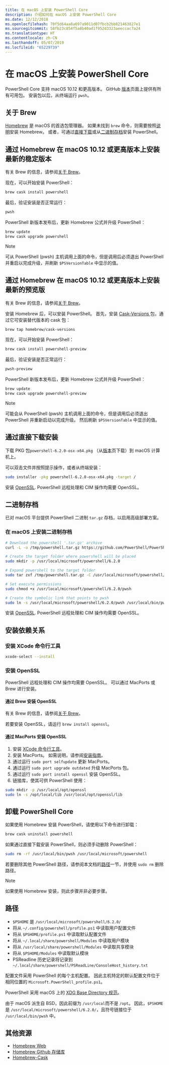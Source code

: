 ```yaml
---
title: 在 macOS 上安装 PowerShell Core
description: 介绍如何在 macOS 上安装 PowerShell Core
ms.date: 12/12/2018
ms.openlocfilehash: 70f5d64aa8a697a9011d07fbcb2bb821463827e1
ms.sourcegitcommit: 58fb23c854f5a8b40ad1f952d3323aeeccac7a24
ms.translationtype: HT
ms.contentlocale: zh-CN
ms.lasthandoff: 05/07/2019
ms.locfileid: "65229739"
---
```

# <a name="installing-powershell-core-on-macos"></a>在 macOS 上安装 PowerShell Core

PowerShell Core 支持 macOS 10.12 和更高版本。
GitHub [版本][]页面上提供有所有可用包。
安装包以后，从终端运行 `pwsh`。

## <a name="about-brew"></a>关于 Brew

[Homebrew][brew] 是 macOS 的首选包管理器。
如果未找到 `brew` 命令，则需要按照[说明][brew]安装 Homebrew。
或者，可通过[直接下载](#installation-via-direct-download)或从[二进制存档](#binary-archives)安装 PowerShell。

## <a name="installation-of-latest-stable-release-via-homebrew-on-macos-1012-or-higher"></a>通过 Homebrew 在 macOS 10.12 或更高版本上安装最新的稳定版本

有关 Brew 的信息，请参阅[关于 Brew](#about-brew)。

现在，可以开始安装 PowerShell：

```sh
brew cask install powershell
```

最后，验证安装是否正常运行：

```sh
pwsh
```

PowerShell 新版本发布后，更新 Homebrew 公式并升级 PowerShell：

```sh
brew update
brew cask upgrade powershell
```

> [!NOTE]
> 可从 PowerShell (pwsh) 主机调用上面的命令，但是调用后必须退出 PowerShell 并重启以完成升级，并刷新 `$PSVersionTable` 中显示的值。

[brew]: http://brew.sh/

## <a name="installation-of-latest-preview-release-via-homebrew-on-macos-1012-or-higher"></a>通过 Homebrew 在 macOS 10.12 或更高版本上安装最新的预览版

有关 Brew 的信息，请参阅[关于 Brew](#about-brew)。

安装 Homebrew 后，可以安装 PowerShell。
首先，安装 [Cask-Versions ][cask-versions] 包，通过它可安装替代版本的 cask 包：

```sh
brew tap homebrew/cask-versions
```

现在，可以开始安装 PowerShell：

```sh
brew cask install powershell-preview
```

最后，验证安装是否正常运行：

```sh
pwsh-preview
```

PowerShell 新版本发布后，更新 Homebrew 公式并升级 PowerShell：

```sh
brew update
brew cask upgrade powershell-preview
```

> [!NOTE]
> 可能会从 PowerShell (pwsh) 主机调用上面的命令，但是调用后必须退出 PowerShell 并重新启动以完成升级。
> 然后刷新 `$PSVersionTable` 中显示的值。

## <a name="installation-via-direct-download"></a>通过直接下载安装

下载 PKG 包`powershell-6.2.0-osx-x64.pkg`
（从[版本][]页下载）到 macOS 计算机上。

可以双击文件并按照提示操作，或者从终端安装：

```sh
sudo installer -pkg powershell-6.2.0-osx-x64.pkg -target /
```

安装 [OpenSSL](#install-openssl). PowerShell 远程处理和 CIM 操作均需要 OpenSSL。

## <a name="binary-archives"></a>二进制存档

已对 macOS 平台提供 PowerShell 二进制 `tar.gz` 存档，以启用高级部署方案。

### <a name="installing-binary-archives-on-macos"></a>在 macOS 上安装二进制存档

```sh
# Download the powershell '.tar.gz' archive
curl -L -o /tmp/powershell.tar.gz https://github.com/PowerShell/PowerShell/releases/download/v6.2.0/powershell-6.2.0-osx-x64.tar.gz

# Create the target folder where powershell will be placed
sudo mkdir -p /usr/local/microsoft/powershell/6.2.0

# Expand powershell to the target folder
sudo tar zxf /tmp/powershell.tar.gz -C /usr/local/microsoft/powershell/6.2.0

# Set execute permissions
sudo chmod +x /usr/local/microsoft/powershell/6.2.0/pwsh

# Create the symbolic link that points to pwsh
sudo ln -s /usr/local/microsoft/powershell/6.2.0/pwsh /usr/local/bin/pwsh
```

安装 [OpenSSL](#install-openssl). PowerShell 远程处理和 CIM 操作均需要 OpenSSL。

## <a name="installing-dependencies"></a>安装依赖关系

### <a name="install-xcode-command-line-tools"></a>安装 XCode 命令行工具

```sh
xcode-select --install
```

### <a name="install-openssl"></a>安装 OpenSSL

PowerShell 远程处理和 CIM 操作均需要 OpenSSL。 可以通过 MacPorts 或 Brew 进行安装。

#### <a name="install-openssl-via-brew"></a>通过 Brew 安装 OpenSSL

有关 Brew 的信息，请参阅[关于 Brew](#about-brew)。

若要安装 OpenSSL，请运行 `brew install openssl`。

#### <a name="install-openssl-via-macports"></a>通过 MacPorts 安装 OpenSSL

1. 安装 [XCode 命令行工具](#install-xcode-command-line-tools)。
1. 安装 MacPorts。
   如需说明，请参阅[安装指南](https://guide.macports.org/chunked/installing.macports.html)。
1. 通过运行 `sudo port selfupdate` 更新 MacPorts。
1. 通过运行 `sudo port upgrade outdated` 升级 MacPorts 包。
1. 通过运行 `sudo port install openssl` 安装 OpenSSL。
1. 链接库，使其可供 PowerShell 使用：

```sh
sudo mkdir -p /usr/local/opt/openssl
sudo ln -s /opt/local/lib /usr/local/opt/openssl/lib
```

## <a name="uninstalling-powershell-core"></a>卸载 PowerShell Core

如果使用 Homebrew 安装 PowerShell，请使用以下命令进行卸载：

```sh
brew cask uninstall powershell
```

如果通过直接下载安装 PowerShell，则必须手动删除 PowerShell：

```sh
sudo rm -rf /usr/local/bin/pwsh /usr/local/microsoft/powershell
```

若要删除其他 PowerShell 路径，请参阅本文档的[路径](#paths)一节，并使用 `sudo rm` 删除路径。

> [!NOTE]
> 如果使用 Homebrew 安装，则此步骤并非必要步骤。

## <a name="paths"></a>路径

* `$PSHOME` 是 `/usr/local/microsoft/powershell/6.2.0/`
* 将从 `~/.config/powershell/profile.ps1` 中读取用户配置文件
* 将从 `$PSHOME/profile.ps1` 中读取默认配置文件
* 将从 `~/.local/share/powershell/Modules` 中读取用户模块
* 将从 `/usr/local/share/powershell/Modules` 中读取共享模块
* 将从 `$PSHOME/Modules` 中读取默认模块
* PSReadline 历史记录将记录到 `~/.local/share/powershell/PSReadLine/ConsoleHost_history.txt`

配置文件采用 PowerShell 的每个主机配置。
因此主机特定的默认配置文件位于相同位置的 `Microsoft.PowerShell_profile.ps1`。

PowerShell 采用 macOS 上的 [XDG Base Directory 规范][xdg-bds]。

由于 macOS 派生自 BSD，因此前缀为 `/usr/local`而不是 `/opt`。
因此，`$PSHOME` 是 `/usr/local/microsoft/powershell/6.2.0/`，且符号链接位于 `/usr/local/bin/pwsh` 中。

## <a name="additional-resources"></a>其他资源

* [Homebrew Web][brew]
* [Homebrew Github 存储库][GitHub]
* [Homebrew-Cask][cask]

[brew]: http://brew.sh/
[Cask]: https://github.com/Homebrew/homebrew-cask
[cask-versions]: https://github.com/Homebrew/homebrew-cask-versions
[GitHub]: https://github.com/Homebrew
[版本]: https://github.com/PowerShell/PowerShell/releases/latest
[xdg-bds]: https://specifications.freedesktop.org/basedir-spec/basedir-spec-latest.html

